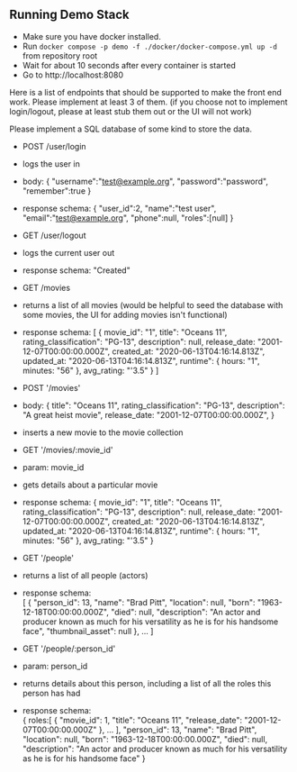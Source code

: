## Running Demo Stack

- Make sure you have docker installed.
- Run `docker compose -p demo -f ./docker/docker-compose.yml up -d` from repository root
- Wait for about 10 seconds after every container is started
- Go to http://localhost:8080


Here is a list of endpoints that should be supported to make the front end work.  Please implement at least 3 of them.  (if you choose not to implement login/logout, please at least stub them out or the UI will not work)

Please implement a SQL database of some kind to store the data.


- POST /user/login
- logs the user in 
- body: {
    "username":"test@example.org",
    "password":"password",
    "remember":true
  }
- response schema:
  {
    "user_id":2,
    "name":"test user",
    "email":"test@example.org",
    "phone":null,
    "roles":[null]
  }

- GET /user/logout
- logs the current user out
- response schema: "Created"

- GET /movies
- returns a list of all movies (would be helpful to seed the database with some movies, the UI for adding movies isn't functional)
- response schema:
  [
    {
      movie_id": "1",
      title": "Oceans 11",
      rating_classification": "PG-13",
      description": null,
      release_date: "2001-12-07T00:00:00.000Z",
      created_at: "2020-06-13T04:16:14.813Z",
      updated_at: "2020-06-13T04:16:14.813Z",
      runtime": {
        hours: "1",
        minutes: "56"
      },
      avg_rating: "'3.5"
    }
  ]

- POST '/movies'
- body: {
    title": "Oceans 11",
    rating_classification": "PG-13",
    description": "A great heist movie",
    release_date: "2001-12-07T00:00:00.000Z",
  }
- inserts a new movie to the movie collection

- GET '/movies/:movie_id'
- param: movie_id
- gets details about a particular movie
- response schema:
  {
  	movie_id": "1",
  	title": "Oceans 11",
  	rating_classification": "PG-13",
  	description": null,
  	release_date: "2001-12-07T00:00:00.000Z",
  	created_at: "2020-06-13T04:16:14.813Z",
  	updated_at: "2020-06-13T04:16:14.813Z",
  	runtime": {
    	hours: "1",
    	minutes: "56"
  	},
  	avg_rating: "'3.5"
  }

- GET '/people'
- returns a list of all people (actors)
- response schema:  
  [
    {
      "person_id": 13,
      "name": "Brad Pitt",
      "location": null,
      "born": "1963-12-18T00:00:00.000Z",
      "died": null,
      "description": "An actor and producer known as much for his versatility as he is for his handsome face",
      "thumbnail_asset": null
    },
    ...
  ]

- GET '/people/:person_id'
- param: person_id
- returns details about this person, including a list of all the roles this person has had
- response schema:  
  { 
    roles:[
      {
        "movie_id": 1,
        "title": "Oceans 11",
        "release_date": "2001-12-07T00:00:00.000Z"
      },
      ...
    ],
    "person_id": 13,
    "name": "Brad Pitt",
    "location": null,
    "born": "1963-12-18T00:00:00.000Z",
    "died": null,
    "description": "An actor and producer known as much for his versatility as he is for his handsome face"
  }


